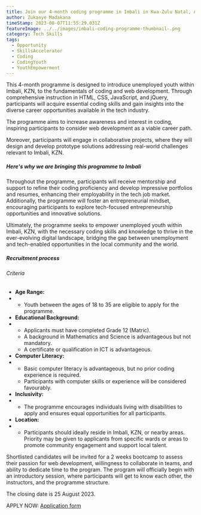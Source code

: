 ```yaml
---
title: Join our 4-month coding programme in Imbali in Kwa-Zulu Natal, APPLY Today .
author: Zukanye Madakana
timeStamp: 2023-08-07T11:55:29.031Z
featureImage: ../../images/imbali-coding-programme-thumbnail-.png
category: Tech Skills
tags:
  - Opportunity
  - SkillsAccelerator
  - Coding
  - CodingYouth
  - YouthEmpowerment
---
```

This 4-month programme is designed to introduce unemployed youth within Imbali, KZN, to the fundamentals of coding and web development. Through comprehensive instruction in HTML, CSS, JavaScript, and jQuery, participants will acquire essential coding skills and gain insights into the diverse career opportunities available in the tech industry. 

The programme aims to increase awareness and interest in coding, inspiring participants to consider web development as a viable career path. 

Moreover, participants will engage in collaborative projects, where they will design and develop prototype solutions addressing real-world challenges relevant to Imbali, KZN.

##### Here's why we are bringing this programme to Imbali 

Throughout the programme, participants will receive mentorship and support to refine their coding proficiency and develop impressive portfolios and resumes, enhancing their employability in the tech job market. Additionally, the programme will foster an entrepreneurial mindset, encouraging participants to explore tech-focused entrepreneurship opportunities and innovative solutions.

Ultimately, the programme seeks to empower unemployed youth within Imbali, KZN, with the necessary coding skills and knowledge to thrive in the ever-evolving digital landscape, bridging the gap between unemployment and tech-enabled opportunities in the local community and the world.

##### Recruitment process 

###### Criteria

* **Age Range:**
* * Youth between the ages of 18 to 35 are eligible to apply for the programme.
* **Educational Background:**
* * Applicants must have completed Grade 12 (Matric).
  * A background in Mathematics and Science is advantageous but not mandatory.
  * A certificate or qualification in ICT is advantageous.
* **Computer Literacy:**
* * Basic computer literacy is advantageous, but no prior coding experience is required.
  * Participants with computer skills or experience will be considered favourably.
* **Inclusivity:**
* * The programme encourages individuals living with disabilities to apply and ensures equal opportunities for all participants.
* **Location:**
* * Participants should ideally reside in Imbali, KZN, or nearby areas. Priority may be given to applicants from specific wards or areas to promote community engagement and support local talent.

Shortlisted candidates will be invited for a 2 weeks bootcamp to assess their passion for web development, willingness to collaborate in teams, and ability to dedicate time to the program. The program will officially begin with an introductory session, where participants will get to know each other, the instructors, and the programme structure.

The closing date is 25 August 2023.

APPLY NOW: [Application form](https://docs.google.com/forms/d/1Vt2vMyyC8mAh71Crd7Guhgj7yUL5oJBB3hUDugsLDV0/edit?ts=64d0d420)